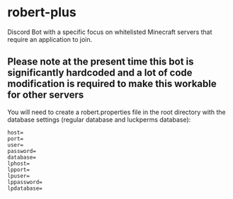 # robert-plus
Discord Bot with a specific focus on whitelisted Minecraft servers that require an application to join.
## Please note at the present time this bot is significantly hardcoded and a lot of code modification is required to make this workable for other servers


You will need to create a robert.properties file in the root directory with the database settings (regular database and luckperms database):

```
host=
port=
user=
password=
database=
lphost=
lpport=
lpuser=
lppassword=
lpdatabase=
```
